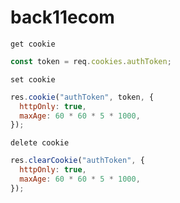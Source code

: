 # back11ecom

`get cookie`

```js
const token = req.cookies.authToken;
```

`set cookie`

```js
res.cookie("authToken", token, {
  httpOnly: true,
  maxAge: 60 * 60 * 5 * 1000,
});
```

`delete cookie`

```js
res.clearCookie("authToken", {
  httpOnly: true,
  maxAge: 60 * 60 * 5 * 1000,
});
```

